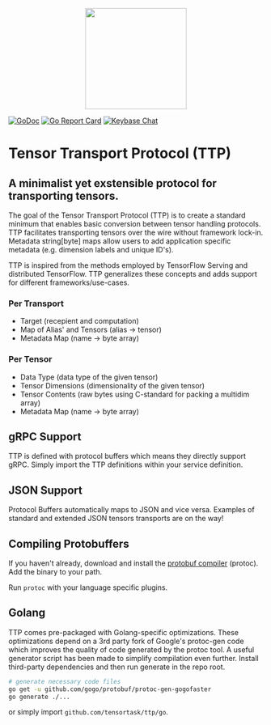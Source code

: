 <p align="center">
  <img src="https://storage.googleapis.com/ttp-static/ttp_transparent.png" width="200">
</p>


[![GoDoc][1]][2] [![Go Report Card][3]][4] [![Keybase Chat][5]][6]

[1]: https://godoc.org/github.com/tensortask/ttp/go?status.svg
[2]: https://godoc.org/github.com/tensortask/ttp/go
[3]: https://goreportcard.com/badge/github.com/tensortask/ttp
[4]: https://goreportcard.com/report/github.com/tensortask/ttp
[5]: https://img.shields.io/badge/keybase%20chat-tensortask.public-blue.svg
[6]: https://keybase.io/team/tensortask.public

# Tensor Transport Protocol (TTP)
## A minimalist yet exstensible protocol for transporting tensors.

The goal of the Tensor Transport Protocol (TTP) is to create a standard minimum that enables basic conversion between tensor handling protocols. TTP facilitates transporting tensors over the wire without framework lock-in. Metadata string[byte] maps allow users to add application specific metadata (e.g. dimension labels and unique ID's).

TTP is inspired from the methods employed by TensorFlow Serving and distributed TensorFlow. TTP generalizes these concepts and adds support for different frameworks/use-cases.

### Per Transport
* Target (recepient and computation)
* Map of Alias' and Tensors (alias -> tensor)
* Metadata Map (name -> byte array)
### Per Tensor
* Data Type (data type of the given tensor)
* Tensor Dimensions (dimensionality of the given tensor)
* Tensor Contents (raw bytes using C-standard for packing a multidim array)
* Metadata Map (name -> byte array)

## gRPC Support
TTP is defined with protocol buffers which means they directly support gRPC. Simply import the TTP definitions within your service definition.

## JSON Support
Protocol Buffers automatically maps to JSON and vice versa. Examples of standard and extended JSON tensors transports are on the way!

## Compiling Protobuffers
If you haven't already, download and install the [protobuf compiler](https://github.com/google/protobuf/releases) (protoc). Add the binary to your path. 

Run `protoc` with your language specific plugins.

## Golang
TTP comes pre-packaged with Golang-specific optimizations. These optimizations depend on a 3rd party fork of Google's protoc-gen code which improves the quality of code generated by the protoc tool. A useful generator script has been made to simplify compilation even further. Install third-party dependencies and then run generate in the repo root. 

```bash
# generate necessary code files
go get -u github.com/gogo/protobuf/protoc-gen-gogofaster
go generate ./...
```

or simply import `github.com/tensortask/ttp/go`.

